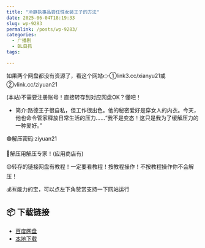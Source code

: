 ```yaml
---
title: "冷静执事品尝任性女装王子的方法"
date: 2025-06-04T18:19:33
slug: wp-9283
permalink: /posts/wp-9283/
categories:
  - 广播剧
  - BL日抓
tags:

---
```


如果两个网盘都没有资源了，看这个网站👉①link3.cc/xianyu21或②vlink.cc/ziyuan21

(本站)不需要注册账号！直接转存到对应网盘OK？懂吧！

*   简介:路德王子很自私，但工作很出色。他的秘密爱好是穿女人的内衣。今天，他也命令管家释放日常生活的压力……“我不是变态！这只是我为了缓解压力的一种爱好。”

🟢解压密码:ziyuan21

🔵解压用解压专家！(应用商店有)

🟡转存的链接网盘有教程！一定要看教程！按教程操作！不按教程操作你不会解压！

💰🈶能力的宝，可以点左下角赞赏支持一下网站运行

## 📦 下载链接
- [百度网盘](https://blziyuan21.com/pay-download/9283?key=b1832e02e1&down_id=0)
- [本地下载](https://blziyuan21.com/pay-download/9283?key=b1832e02e1&down_id=1)

